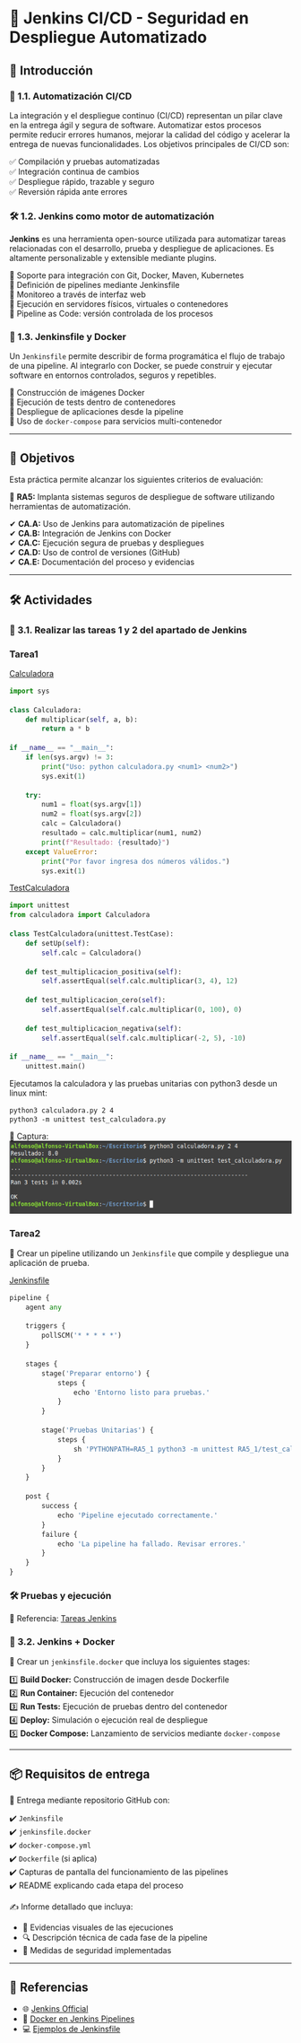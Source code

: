 # 🚀 Jenkins CI/CD - Seguridad en Despliegue Automatizado

## 📌 Introducción

### 🔄 1.1. Automatización CI/CD  
La integración y el despliegue continuo (CI/CD) representan un pilar clave en la entrega ágil y segura de software. Automatizar estos procesos permite reducir errores humanos, mejorar la calidad del código y acelerar la entrega de nuevas funcionalidades. Los objetivos principales de CI/CD son:

✅ Compilación y pruebas automatizadas  
✅ Integración continua de cambios  
✅ Despliegue rápido, trazable y seguro  
✅ Reversión rápida ante errores

### 🛠️ 1.2. Jenkins como motor de automatización  
**Jenkins** es una herramienta open-source utilizada para automatizar tareas relacionadas con el desarrollo, prueba y despliegue de aplicaciones. Es altamente personalizable y extensible mediante plugins.

🔹 Soporte para integración con Git, Docker, Maven, Kubernetes  
🔹 Definición de pipelines mediante Jenkinsfile  
🔹 Monitoreo a través de interfaz web  
🔹 Ejecución en servidores físicos, virtuales o contenedores  
🔹 Pipeline as Code: versión controlada de los procesos

### 📄 1.3. Jenkinsfile y Docker  
Un `Jenkinsfile` permite describir de forma programática el flujo de trabajo de una pipeline. Al integrarlo con Docker, se puede construir y ejecutar software en entornos controlados, seguros y repetibles.

🔹 Construcción de imágenes Docker  
🔹 Ejecución de tests dentro de contenedores  
🔹 Despliegue de aplicaciones desde la pipeline  
🔹 Uso de `docker-compose` para servicios multi-contenedor

---

## 🎯 Objetivos

Esta práctica permite alcanzar los siguientes criterios de evaluación:

📌 **RA5:** Implanta sistemas seguros de despliegue de software utilizando herramientas de automatización.

✔ **CA.A:** Uso de Jenkins para automatización de pipelines  
✔ **CA.B:** Integración de Jenkins con Docker  
✔ **CA.C:** Ejecución segura de pruebas y despliegues  
✔ **CA.D:** Uso de control de versiones (GitHub)  
✔ **CA.E:** Documentación del proceso y evidencias

---

## 🛠️ Actividades

### 🔧 3.1. Realizar las tareas 1 y 2 del apartado de Jenkins  

### Tarea1
[Calculadora](https://github.com/PPS10711021/RA5/blob/main/RA5_1/calculadora.py)
```python
import sys

class Calculadora:
    def multiplicar(self, a, b):
        return a * b

if __name__ == "__main__":
    if len(sys.argv) != 3:
        print("Uso: python calculadora.py <num1> <num2>")
        sys.exit(1)

    try:
        num1 = float(sys.argv[1])
        num2 = float(sys.argv[2])
        calc = Calculadora()
        resultado = calc.multiplicar(num1, num2)
        print(f"Resultado: {resultado}")
    except ValueError:
        print("Por favor ingresa dos números válidos.")
        sys.exit(1)
```

[TestCalculadora](https://github.com/PPS10711021/RA5/blob/main/RA5_1/test_calculadora.py)
```python
import unittest
from calculadora import Calculadora

class TestCalculadora(unittest.TestCase):
    def setUp(self):
        self.calc = Calculadora()

    def test_multiplicacion_positiva(self):
        self.assertEqual(self.calc.multiplicar(3, 4), 12)

    def test_multiplicacion_cero(self):
        self.assertEqual(self.calc.multiplicar(0, 100), 0)

    def test_multiplicacion_negativa(self):
        self.assertEqual(self.calc.multiplicar(-2, 5), -10)

if __name__ == "__main__":
    unittest.main()
```

Ejecutamos la calculadora y las pruebas unitarias con python3 desde un linux mint:
```
python3 calculadora.py 2 4
python3 -m unittest test_calculadora.py
```
📸 Captura:
![Prueba Calculadora y Test](https://github.com/PPS10711021/RA5/blob/main/RA5_1/assets/calc.png)

### Tarea2
📄 Crear un pipeline utilizando un `Jenkinsfile` que compile y despliegue una aplicación de prueba.

[Jenkinsfile](https://github.com/PPS10711021/RA5/blob/main/RA5_1/Jenkinsfile)
```python
pipeline {
    agent any

    triggers {
        pollSCM('* * * * *')
    }

    stages {
        stage('Preparar entorno') {
            steps {
                echo 'Entorno listo para pruebas.'
            }
        }

        stage('Pruebas Unitarias') {
            steps {
                sh 'PYTHONPATH=RA5_1 python3 -m unittest RA5_1/test_calculadora.py'
            }
        }
    }

    post {
        success {
            echo 'Pipeline ejecutado correctamente.'
        }
        failure {
            echo 'La pipeline ha fallado. Revisar errores.'
        }
    }
}
```
### 🛠️ Pruebas y ejecución 



📖 Referencia: [Tareas Jenkins](https://psegarrac.github.io/Ciberseguridad-PePS/tema5/cd/ci/2022/01/13/jenkins.html#tareas)

### 🐳 3.2. Jenkins + Docker  
📌 Crear un `jenkinsfile.docker` que incluya los siguientes stages:

1️⃣ **Build Docker:** Construcción de imagen desde Dockerfile  
2️⃣ **Run Container:** Ejecución del contenedor  
3️⃣ **Run Tests:** Ejecución de pruebas dentro del contenedor  
4️⃣ **Deploy:** Simulación o ejecución real de despliegue  
5️⃣ **Docker Compose:** Lanzamiento de servicios mediante `docker-compose`

---

## 📦 Requisitos de entrega

📂 Entrega mediante repositorio GitHub con:

✔️ `Jenkinsfile`  
✔️ `jenkinsfile.docker`  
✔️ `docker-compose.yml`  
✔️ `Dockerfile` (si aplica)  
✔️ Capturas de pantalla del funcionamiento de las pipelines  
✔️ README explicando cada etapa del proceso

✍️ Informe detallado que incluya:

- 📸 Evidencias visuales de las ejecuciones  
- 🔍 Descripción técnica de cada fase de la pipeline  
- 🔐 Medidas de seguridad implementadas

---

## 📖 Referencias

- 🌐 [Jenkins Official](https://www.jenkins.io)  
- 📘 [Docker en Jenkins Pipelines](https://www.jenkins.io/doc/book/pipeline/docker/)  
- 💻 [Ejemplos de Jenkinsfile](https://github.com/jenkinsci/pipeline-examples)
